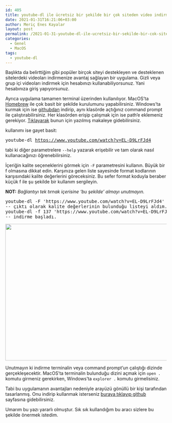 ```yaml
---
id: 405
title: youtube-dl ile ücretsiz bir şekilde bir çok siteden video indirmek
date: 2021-01-31T16:21:06+03:00
author: Meriç Enes Kayalar
layout: post
permalink: /2021-01-31-youtube-dl-ile-ucretsiz-bir-sekilde-bir-cok-siteden-video-indirmek
categories:
  - Genel
  - MacOS
tags:
  - youtube-dl
---
```

Başlıkta da belirttiğim gibi popüler birçok siteyi destekleyen ve desteklenen sitelerdeki videoları indirmenize avantaj sağlayan bir uygulama. Gizli veya grup içi videoları indirmek için hesabınızı kullanabiliyorsunuz. Yani hesabınıza giriş yapıyorsunuz. 

Ayrıca uygulama tamamen terminal üzerinden kullanılıyor. MacOS&#8217;ta <a href="https://formulae.brew.sh/formula/youtube-dl" target="_blank" rel="noreferrer noopener">Homebrew</a> ile çok basit bir şekilde kurulumunu yapabilirsiniz. Windows&#8217;ta kurmak için ise <a href="https://github.com/ytdl-org/youtube-dl/releases/latest" target="_blank" rel="noreferrer noopener nofollow">githubdan</a> indirip, aynı klasörde açtığınız command prompt ile çalıştırabilirsiniz. Her klasörden erişip çalışmak için ise path&#8217;e eklemeniz gerekiyor. <a href="https://www.howtogeek.com/118594/how-to-edit-your-system-path-for-easy-command-line-access/" target="_blank" rel="noreferrer noopener nofollow">Tıklayarak</a> bunun için yazılmış makaleye gidebilirsiniz.

kullanımı ise gayet basit:

<pre class="wp-block-preformatted">youtube-dl <a href="https://www.youtube.com/watch?v=EL-D9LrFJd4">https://www.youtube.com/watch?v=EL-D9LrFJd4</a></pre>

tabi ki diğer parametrelere `--help` yazarak erişebilir ve tam olarak nasıl kullanacağınızı öğrenebilirsiniz.

İçeriğin kalite seçeneklerini görmek için `-F` parametresini kullanın. Büyük bir f olmasına dikkat edin. Karşınıza gelen liste sayesinde format kodlarının karşısındaki kalite değerlerini göreceksiniz. Bu sefer format koduyla beraber küçük f ile şu şekilde bir kullanım sergileyin.

**NOT:** _Bağlantıyı tek tırnak içerisine &#8216;bu şekilde&#8217; almayı unutmayın._

<pre class="wp-block-preformatted">youtube-dl -F 'https://www.youtube.com/watch?v=EL-D9LrFJd4'
-- çıktı olarak kalite değerlerinin bulunduğu listeyi aldım.
youtube-dl -f 137 'https://www.youtube.com/watch?v=EL-D9LrFJd4'
-- indirme başladı.</pre>

<img loading="lazy" src="https://i.hizliresim.com/Dil4Zh.png" alt="" width="670" height="426" />

Unutmayın ki indirme terminalin veya command prompt&#8217;un çalıştığı dizinde gerçekleşecektir. MacOS&#8217;ta terminalin bulunduğu dizini açmak için `open .` komutu girmeniz gerekirken, Windows&#8217;ta `explorer .` komutu girmelisiniz.

Tabi bu uygulamanın avantajları nedeniyle arayüzü gönüllü bir kişi tarafından tasarlanmış. Onu indirip kullanmak isterseniz <a href="https://github.com/MrS0m30n3/youtube-dl-gui" target="_blank" rel="noreferrer noopener nofollow">buraya tıklayıp github </a>sayfasına gidebilirsiniz.

Umarım bu yazı yararlı olmuştur. Sık sık kullandığım bu aracı sizlere bu şekilde önermek istedim.